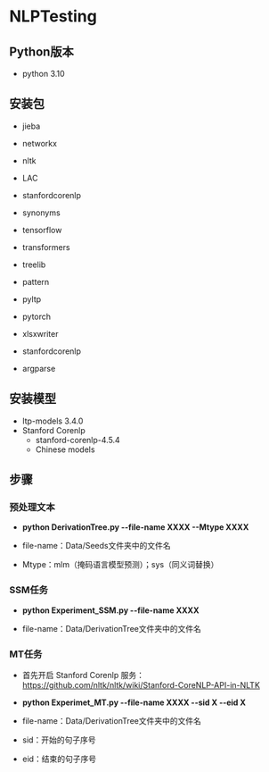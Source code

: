 # NLPTesting

## Python版本

- python 3.10

## 安装包

- jieba

- networkx
- nltk
- LAC
- stanfordcorenlp
- synonyms
- tensorflow
- transformers
- treelib
- pattern
- pyltp
- pytorch
- xlsxwriter
- stanfordcorenlp
- argparse

## 安装模型

- ltp-models 3.4.0
- Stanford Corenlp 
  - stanford-corenlp-4.5.4
  - Chinese models

## 步骤
### 预处理文本

- **python DerivationTree.py --file-name XXXX --Mtype XXXX**

- file-name：Data/Seeds文件夹中的文件名

- Mtype：mlm（掩码语言模型预测）；sys（同义词替换）

### SSM任务

- **python Experiment_SSM.py --file-name XXXX**

- file-name：Data/DerivationTree文件夹中的文件名

### MT任务

- 首先开启 Stanford Corenlp 服务：https://github.com/nltk/nltk/wiki/Stanford-CoreNLP-API-in-NLTK

- **python Experimet_MT.py --file-name XXXX --sid X --eid X**
- file-name：Data/DerivationTree文件夹中的文件名
- sid：开始的句子序号
- eid：结束的句子序号

